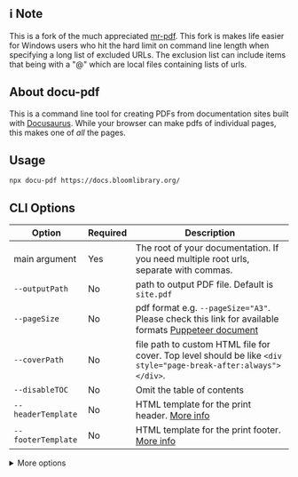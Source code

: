 ## ℹ️ Note

This is a fork of the much appreciated [mr-pdf](https://github.com/kohheepeace/mr-pdf). This fork is makes life easier for Windows users who hit the hard limit on command line length when specifying a long list of excluded URLs. The exclusion list can include items that being with a "@" which are local files containing lists of urls.

## About docu-pdf

This is a command line tool for creating PDFs from documentation sites built with [Docusaurus](https://docusaurus.io). While your browser can make pdfs of individual pages, this makes one of _all_ the pages.

## Usage

```shell
npx docu-pdf https://docs.bloomlibrary.org/
```

## CLI Options

| Option             | Required | Description                                                                                                                                                                       |
| ------------------ | -------- | --------------------------------------------------------------------------------------------------------------------------------------------------------------------------------- |
| main argument      | Yes      | The root of your documentation. If you need multiple root urls, separate with commas.                                                                                             |
| `--outputPath`     | No       | path to output PDF file. Default is `site.pdf`                                                                                                                                    |
| `--pageSize`       | No       | pdf format e.g. `--pageSize="A3"`. Please check this link for available formats [Puppeteer document](https://pptr.dev/#?product=Puppeteer&version=v5.2.1&show=api-pagepdfoptions) |
| `--coverPath`      | No       | file path to custom HTML file for cover. Top level should be like `<div style="page-break-after:always"></div>`.                                                                  |
| `--disableTOC`     | No       | Omit the table of contents                                                                                                                                                        |
| `--headerTemplate` | No       | HTML template for the print header. [More info](https://pptr.dev/api/puppeteer.pdfoptions.headertemplate)                                                                         |
| `--footerTemplate` | No       | HTML template for the print footer. [More info](https://pptr.dev/api/puppeteer.pdfoptions.footertemplate/)                                                                        |

<details>
  <summary>More options</summary>

| Option                | Required | Description                                                                                                                                                                                             |
| --------------------- | -------- | ------------------------------------------------------------------------------------------------------------------------------------------------------------------------------------------------------- |
| '--tocLevel <number>' | No       | 'The minimum header level to include in the table of contents. E.g. "1" (default), "2", or "3"'                                                                                                         |
| `--contentSelector`   | No       | CSS selector for the major sections. Default is `article`.                                                                                                                                              |
| `--nextPageSelector`  | No       | CSS selector for the link to follow to the next section                                                                                                                                                 |
| `--excludeURLs`       | No       | URLs to be excluded in PDF. Comma separated. "@" introduces external file containing urls.                                                                                                                                                           |
| `--excludeSelectors`  | No       | CSS selector for HTML elements to omit from PDF. E.g. .nav,.sidebar. Separate each selector **with comma and no space**. You can use space in each selector. e.g. `--excludeSelectors=".nav,.next > a"` |
| `--cssStyle`          | No       | CSS style to adjust PDF output. E.g. `--cssStyle="body{padding-top: 0;}"` \*If you're project owner you can use `@media print { }` to edit CSS for PDF.                                                 |
| `--pdfMargin`         | No       | set margin around PDF file. Separate each margin **with comma and no space**. E.g. `--pdfMargin="10,20,30,40"`. This sets margin `top: 10px, right: 20px, bottom: 30px, left: 40px`                     |

</details>
